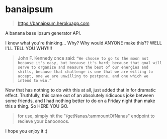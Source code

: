 # banaipsum

> https://banaipsum.herokuapp.com

A banana base ipsum generator API.

I know what you're thinking... Why? Why would ANYONE make this?? WELL I'LL TELL YOU WHY!!!! 


>John F. Kennedy once said:
`
“We choose to go to the moon not because it's easy, but because it's hard; because that goal will serve to organize and measure the best of our energies and skills, because that challenge is one that we are willing to accept, one we are unwilling to postpone, and one which we intend to win.”
`

Now that has nothing to do with this at all, just added that in for dramatic effect. Truthfully, this came out of an absolutely ridicuous joke between some friends, and I had nothing better to do on a Friday night than make this a thing. So HERE YOU GO. 

>for use, simply hit the "/getNanas/:ammountOfNanas" endpoint to recieve your banoonoos.

I hope you enjoy it :) 
